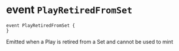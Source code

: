 # event `PlayRetiredFromSet`

```
event PlayRetiredFromSet {
}
```

 Emitted when a Play is retired from a Set and cannot be used to mint


